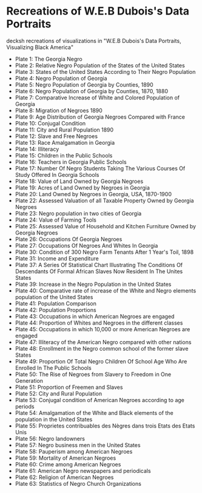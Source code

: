 # Recreations of W.E.B Dubois's Data Portraits

decksh recreations of visualizations in "W.E.B Dubois's Data Portraits, Visualizing Black America"

* Plate  1: The Georgia Negro
* Plate  2: Relative Negro Population of the States of the United States
* Plate  3: States of the United States According to Their Negro Population
* Plate  4: Negro Population of Georgia
* Plate  5: Negro Population of Georgia by Counties, 1890
* Plate  6: Negro Population of Georgia by Counties, 1870, 1880
* Plate  7: Comparative Increase of White and Colored Population of Georgia
* Plate  8: Migration of Negroes 1890
* Plate  9: Age Distribution of Georgia Negroes Compared with France
* Plate 10: Conjugal Condition
* Plate 11: City and Rural Population 1890
* Plate 12: Slave and Free Negroes
* Plate 13: Race Amalgamation in Georgia
* Plate 14: Illiteracy
* Plate 15: Children in the Public Schools
* Plate 16: Teachers in Georgia Public Schools
* Plate 17: Number Of Negro Students Taking The Various Courses Of Study Offered In Georgia Schools
* Plate 18: Value of Land Owned by Georgia Negroes
* Plate 19: Acres of Land Owned by Negroes in Georgia
* Plate 20: Land Owned by Negroes in Georgia, USA, 1870-1900
* Plate 22: Assessed Valuation of all Taxable Property Owned by Georgia Negroes
* Plate 23: Negro population in two cities of Georgia
* Plate 24: Value of Farming Tools
* Plate 25: Assessed Value of Household and Kitchen Furniture Owned by Georgia Negroes
* Plate 26: Occupations Of Georgia Negroes
* Plate 27: Occupations Of Negroes And Whites In Georgia
* Plate 30: Condition of 300 Negro Farm Tenants After 1 Year's Toil, 1898
* Plate 31: Income and Expenditure
* Plate 37: A Series Of Statistical Chart Illustrating The Conditions Of Descendants Of Formal African Slaves Now Resident In The Unites States
* Plate 39: Increase in the Negro Population in the United States
* Plate 40: Comparative rate of increase of the White and Negro elements population of the United States
* Plate 41: Population Comparison
* Plate 42: Population Proportions
* Plate 43: Occupations in which American Negroes are engaged
* Plate 44: Proportion of Whites and Negroes in the different classes
* Plate 45: Occupations in which 10,000 or more American Negroes are engaged
* Plate 47: Illiteracy of the American Negro compared with other nations
* Plate 48: Enrollment in the Negro common school of the former slave States
* Plate 49: Proportion Of Total Negro Children Of School Age Who Are Enrolled In The Public Schools
* Plate 50: The Rise of Negroes from Slavery to Freedom in One Generation
* Plate 51: Proportion of Freemen and Slaves
* Plate 52: City and Rural Population
* Plate 53: Conjugal condition of American Negroes according to age periods
* Plate 54: Amalgamation of the White and Black elements of the population in the United States
* Plate 55: Proprietes contribuables des Nègres dans trois Etats des Etats Unis
* Plate 56: Negro landowners
* Plate 57: Negro business men in the United States
* Plate 58: Pauperism among American Negroes
* Plate 59: Mortality of American Negroes
* Plate 60: Crime among American Negroes
* Plate 61: American Negro newspapers and periodicals
* Plate 62: Religion of American Negroes
* Plate 63: Statistics of Negro Church Organizations
